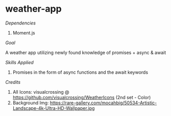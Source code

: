 # weather-app

_Dependencies_

1. Moment.js

_Goal_

A weather app utilizing newly found knowledge of promises + async & await

_Skills Applied_

1. Promises in the form of async functions and the await keywords

_Credits_

1. All Icons: visualcrossing @ https://github.com/visualcrossing/WeatherIcons (2nd set - Color)
2. Background Img: https://rare-gallery.com/mocahbig/50534-Artistic-Landscape-4k-Ultra-HD-Wallpaper.jpg
